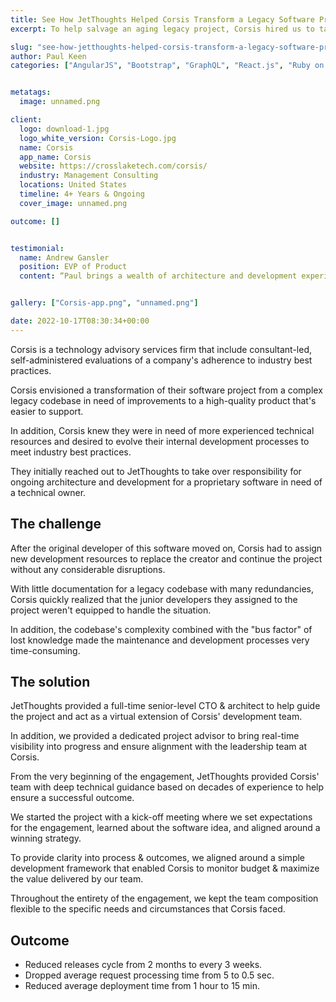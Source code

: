 ```yaml
---
title: See How JetThoughts Helped Corsis Transform a Legacy Software Project & Gain Control Over a Complex Codebase
excerpt: To help salvage an aging legacy project, Corsis hired us to take over responsibility for ongoing architecture and development for a proprietary software in desperate need of a technical owner.

slug: "see-how-jetthoughts-helped-corsis-transform-a-legacy-software-project-gain-control-over-a-complex-codebase"
author: Paul Keen
categories: ["AngularJS", "Bootstrap", "GraphQL", "React.js", "Ruby on Rails"]


metatags:
  image: unnamed.png

client:
  logo: download-1.jpg
  logo_white_version: Corsis-Logo.jpg
  name: Corsis
  app_name: Corsis
  website: https://crosslaketech.com/corsis/
  industry: Management Consulting
  locations: United States
  timeline: 4+ Years & Ongoing
  cover_image: unnamed.png

outcome: []


testimonial:
  name: Andrew Gansler
  position: EVP of Product
  content: “Paul brings a wealth of architecture and development experience to our project. He is a strong believer in doing things the right way - which may not always be the fastest way in the short run, but which ultimately saves time and money through less technical debt and improved code scalability.”


gallery: ["Corsis-app.png", "unnamed.png"]

date: 2022-10-17T08:30:34+00:00
---
```


Corsis is a technology advisory services firm that include consultant-led, self-administered evaluations of a company's adherence to industry best practices.

Corsis envisioned a transformation of their software project from a complex legacy codebase in need of improvements to a high-quality product that's easier to support.

In addition, Corsis knew they were in need of more experienced technical resources and desired to evolve their internal development processes to meet industry best practices.

They initially reached out to JetThoughts to take over responsibility for ongoing architecture and development for a proprietary software in need of a technical owner.

The challenge
-------------

After the original developer of this software moved on, Corsis had to assign new development resources to replace the creator and continue the project without any considerable disruptions.

With little documentation for a legacy codebase with many redundancies, Corsis quickly realized that the junior developers they assigned to the project weren't equipped to handle the situation.

In addition, the codebase's complexity combined with the "bus factor" of lost knowledge made the maintenance and development processes very time-consuming.

The solution
------------

JetThoughts provided a full-time senior-level CTO & architect to help guide the project and act as a virtual extension of Corsis' development team.

In addition, we provided a dedicated project advisor to bring real-time visibility into progress and ensure alignment with the leadership team at Corsis.

From the very beginning of the engagement, JetThoughts provided Corsis' team with deep technical guidance based on decades of experience to help ensure a successful outcome.

We started the project with a kick-off meeting where we set expectations for the engagement, learned about the software idea, and aligned around a winning strategy.

To provide clarity into process & outcomes, we aligned around a simple development framework that enabled Corsis to monitor budget & maximize the value delivered by our team.

Throughout the entirety of the engagement, we kept the team composition flexible to the specific needs and circumstances that Corsis faced.

**Outcome**
-----------

- Reduced releases cycle from 2 months to every 3 weeks.
- Dropped average request processing time from 5 to 0.5 sec.
- Reduced average deployment time from 1 hour to 15 min.
